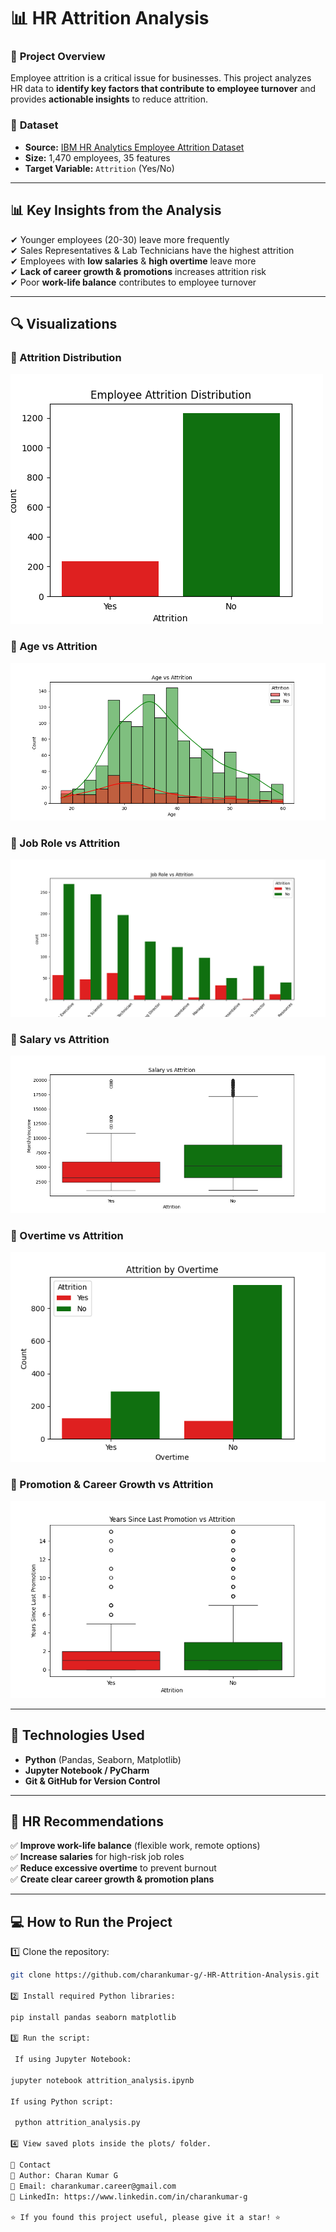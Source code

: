 # 📊 HR Attrition Analysis

### 🚀 **Project Overview**
Employee attrition is a critical issue for businesses. This project analyzes HR data to **identify key factors that contribute to employee turnover** and provides **actionable insights** to reduce attrition.

### 📂 **Dataset**
- **Source:** [IBM HR Analytics Employee Attrition Dataset](https://www.kaggle.com/datasets/pavansubhasht/ibm-hr-analytics-attrition-dataset?resource=download)
- **Size:** 1,470 employees, 35 features
- **Target Variable:** `Attrition` (Yes/No)

---

## 📊 **Key Insights from the Analysis**
✔ Younger employees (20-30) leave more frequently  
✔ Sales Representatives & Lab Technicians have the highest attrition  
✔ Employees with **low salaries** & **high overtime** leave more  
✔ **Lack of career growth & promotions** increases attrition risk  
✔ Poor **work-life balance** contributes to employee turnover  

---

## 🔍 **Visualizations**
### 📌 Attrition Distribution  
[![Attrition Distribution](plots/attrition_distribution.png)](plots/attrition_distribution.png)

### 📌 Age vs Attrition  
[![Age vs Attrition](plots/age_vs_attrition.png)](plots/age_vs_attrition.png)

### 📌 Job Role vs Attrition  
[![Job Role vs Attrition](plots/jobrole_vs_attrition.png)](plots/jobrole_vs_attrition.png)

### 📌 Salary vs Attrition  
[![Salary vs Attrition](plots/salary_vs_attrition.png)](plots/salary_vs_attrition.png)

### 📌 Overtime vs Attrition  
[![Overtime vs Attrition](plots/overtime_vs_attrition.png)](plots/overtime_vs_attrition.png)

### 📌 Promotion & Career Growth vs Attrition  
[![Promotion vs Attrition](plots/promotion_vs_attrition.png)](plots/promotion_vs_attrition.png)

---

## 📌 **Technologies Used**
- **Python** (Pandas, Seaborn, Matplotlib)
- **Jupyter Notebook / PyCharm**
- **Git & GitHub for Version Control**

---

## 📢 **HR Recommendations**
✅ **Improve work-life balance** (flexible work, remote options)  
✅ **Increase salaries** for high-risk job roles  
✅ **Reduce excessive overtime** to prevent burnout  
✅ **Create clear career growth & promotion plans**  

---

## 💻 **How to Run the Project**
1️⃣ Clone the repository:
   ```sh
   git clone https://github.com/charankumar-g/-HR-Attrition-Analysis.git

2️⃣ Install required Python libraries:

pip install pandas seaborn matplotlib

3️⃣ Run the script:

    If using Jupyter Notebook:

jupyter notebook attrition_analysis.ipynb

If using Python script:

    python attrition_analysis.py

4️⃣ View saved plots inside the plots/ folder.

📌 Contact
💼 Author: Charan Kumar G
📩 Email: charankumar.career@gmail.com
🔗 LinkedIn: https://www.linkedin.com/in/charankumar-g

⭐ If you found this project useful, please give it a star! ⭐
